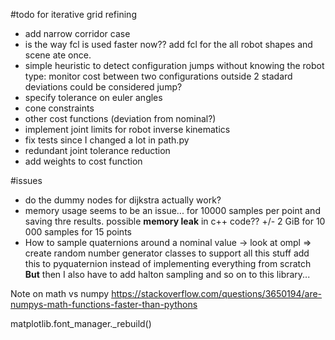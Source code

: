 #todo for iterative grid refining

- add narrow corridor case
- is the way fcl is used faster now??
  add fcl for the all robot shapes and scene ate once.
- simple heuristic to detect configuration jumps
  without knowing the robot type:
  monitor cost between two configurations
  outside 2 stadard deviations could be considered jump?
- specify tolerance on euler angles
- cone constraints
- other cost functions (deviation from nominal?)
- implement joint limits for robot inverse kinematics
- fix tests since I changed a lot in path.py
- redundant joint tolerance reduction
 - add weights to cost function

#issues

- do the dummy nodes for dijkstra actually work?
- memory usage seems to be an issue... for 10000 samples per point and saving
thre results. possible **memory leak** in c++ code??
 +/- 2 GiB for 10 000 samples for 15 points
- How to sample quaternions around a nominal value
 -> look at ompl
 => create random number generator classes to support
 all this stuff
 add this to pyquaternion instead of implementing everything from scratch
 **But**
 then I also have to add halton sampling and so on
 to this library...


Note on math vs numpy
https://stackoverflow.com/questions/3650194/are-numpys-math-functions-faster-than-pythons

matplotlib.font_manager._rebuild()
